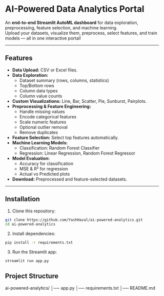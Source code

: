 # AI-Powered Data Analytics Portal

An **end-to-end Streamlit AutoML dashboard** for data exploration, preprocessing, feature selection, and machine learning.  
Upload your datasets, visualize them, preprocess, select features, and train models — all in one interactive portal!

---

## Features

- **Data Upload:** CSV or Excel files.
- **Data Exploration:**
  - Dataset summary (rows, columns, statistics)
  - Top/Bottom rows
  - Column data types
  - Column value counts
- **Custom Visualizations:** Line, Bar, Scatter, Pie, Sunburst, Pairplots.
- **Preprocessing & Feature Engineering:**
  - Handle missing values
  - Encode categorical features
  - Scale numeric features
  - Optional outlier removal
  - Remove duplicates
- **Feature Selection:** Select top features automatically.
- **Machine Learning Models:**
  - Classification: Random Forest Classifier
  - Regression: Linear Regression, Random Forest Regressor
- **Model Evaluation:**
  - Accuracy for classification
  - MSE & R² for regression
  - Actual vs Predicted plots
- **Download:** Preprocessed and feature-selected datasets.

---

## Installation

1. Clone this repository:

```bash
git clone https://github.com/YashHaval/ai-powered-analytics.git
cd ai-powered-analytics
```

2. Install dependencies:

```bash
pip install -r requirements.txt
```

3. Run the Streamlit app:

```bash
streamlit run app.py
```

## Project Structure

ai-powered-analytics/
│── app.py
│── requirements.txt
│── README.md
